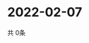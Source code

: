 # 2022-02-07
  共 0条

  <!-- BEGIN -->
  <!-- 最后更新时间Mon Feb 07 2022 12:08:06 GMT+0000 (Coordinated Universal Time) -->
  
  <!-- END -->
  
  